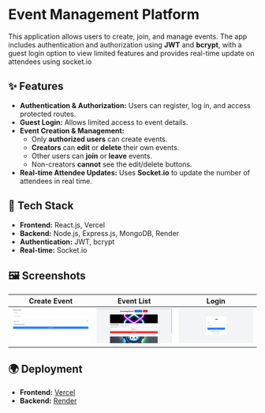 # Event Management Platform

This application allows users to create, join, and manage events. The app includes authentication and authorization using **JWT** and **bcrypt**, with a guest login option to view limited features and provides real-time update on attendees using socket.io

## ✨ Features
- **Authentication & Authorization:** Users can register, log in, and access protected routes.
- **Guest Login:** Allows limited access to event details.
- **Event Creation & Management:**
  - Only **authorized users** can create events.
  - **Creators** can **edit** or **delete** their own events.
  - Other users can **join** or **leave** events.
  - Non-creators **cannot** see the edit/delete buttons.
- **Real-time Attendee Updates:** Uses **Socket.io** to update the number of attendees in real time.

## 🚀 Tech Stack
- **Frontend:** React.js, Vercel
- **Backend:** Node.js, Express.js, MongoDB, Render
- **Authentication:** JWT, bcrypt
- **Real-time:** Socket.io

## 🖼️ Screenshots
| Create Event | Event List | Login |
|-------------|-----------|--------|
| ![Create Event](./Frontend/public/createEvent.png) | ![Events](./Frontend/public/events.png) | ![Login](./Frontend/public/login.png) |

## 🌍 Deployment
- **Frontend:** [Vercel](https://swissmote-frontend-three.vercel.app/)
- **Backend:** [Render](https://swissmote-backend-nm3a.onrender.com/)